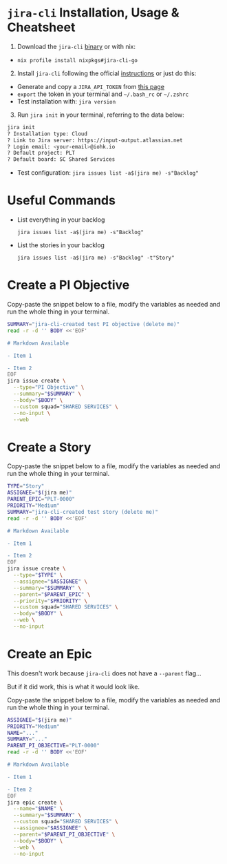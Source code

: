 # `jira-cli` Installation, Usage & Cheatsheet

1. Download the `jira-cli` [binary](https://github.com/ankitpokhrel/jira-cli/releases) or with nix:
  - `nix profile install nixpkgs#jira-cli-go`

2. Install `jira-cli` following the official [instructions](https://github.com/ankitpokhrel/jira-cli#getting-started) or just do this:
  - Generate and copy a `JIRA_API_TOKEN` from [this page](https://id.atlassian.com/manage-profile/security/api-tokens)
  - `export` the token in your terminal and `~/.bash_rc` or `~/.zshrc`
  - Test installation with: `jira version`

3. Run `jira init` in your terminal, referring to the data below:
  ```bash
  jira init
  ? Installation type: Cloud
  ? Link to Jira server: https://input-output.atlassian.net
  ? Login email: <your-email>@iohk.io
  ? Default project: PLT
  ? Default board: SC Shared Services
  ```

- Test configuration: `jira issues list -a$(jira me) -s"Backlog"`

# Useful Commands 

- List everything in your backlog 
  ```
  jira issues list -a$(jira me) -s"Backlog"
  ```

- List the stories in your backlog 
  ```
  jira issues list -a$(jira me) -s"Backlog" -t"Story"
  ```

# Create a PI Objective

Copy-paste the snippet below to a file, modify the variables as needed and run the whole thing in your terminal.

```bash
SUMMARY="jira-cli-created test PI objective (delete me)"
read -r -d '' BODY <<'EOF'

# Markdown Available 

- Item 1 

- Item 2
EOF
jira issue create \
  --type="PI Objective" \
  --summary="$SUMMARY" \
  --body="$BODY" \
  --custom squad="SHARED SERVICES" \
  --no-input \
  --web
```

# Create a Story

Copy-paste the snippet below to a file, modify the variables as needed and run the whole thing in your terminal.

```bash 
TYPE="Story" 
ASSIGNEE="$(jira me)"
PARENT_EPIC="PLT-0000"
PRIORITY="Medium"
SUMMARY="jira-cli-created test story (delete me)"
read -r -d '' BODY <<'EOF'

# Markdown Available 

- Item 1 

- Item 2
EOF
jira issue create \
  --type="$TYPE" \
  --assignee="$ASSIGNEE" \
  --summary="$SUMMARY" \
  --parent="$PARENT_EPIC" \
  --priority="$PRIORITY" \
  --custom squad="SHARED SERVICES" \
  --body="$BODY" \
  --web \
  --no-input
```

# Create an Epic

This doesn't work because `jira-cli` does not have a `--parent` flag...

But if it did work, this is what it would look like.

Copy-paste the snippet below to a file, modify the variables as needed and run the whole thing in your terminal.

```bash
ASSIGNEE="$(jira me)"
PRIORITY="Medium"
NAME="..."
SUMMARY="..."
PARENT_PI_OBJECTIVE="PLT-0000" 
read -r -d '' BODY <<'EOF'

# Markdown Available 

- Item 1 

- Item 2
EOF
jira epic create \
  --name="$NAME" \
  --summary="$SUMMARY" \
  --custom squad="SHARED SERVICES" \
  --assignee="$ASSIGNEE" \
  --parent="$PARENT_PI_OBJECTIVE" \
  --body="$BODY" \
  --web \
  --no-input 
```